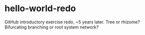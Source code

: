 # hello-world-redo
GitHub introductory exercise redo, ~5 years later.
Tree or rhizome? Bifurcating branching or root system network? 
